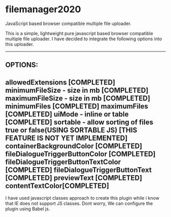 # filemanager2020
JavaScript based browser compatible multiple file uploader.

This is a simple, lightweight pure javascript based browser compatible multiple file uploader.
I have decided to integrate the following options into this uploader.

---------------------------------
OPTIONS:
---------------------------------
allowedExtensions [COMPLETED]
minimumFileSize - size in mb [COMPLETED]
maximumFileSize - size in mb [COMPLETED]
minimumFiles [COMPLETED]
maximumFiles [COMPLETED]
uiMode - inline or table [COMPLETED]
sortable - allow sorting of files true or false(USING SORTABLE JS) [THIS FEATURE IS NOT YET IMPLEMENTED]
containerBackgroundColor [COMPLETED]
fileDialogueTriggerButtonColor [COMPLETED]
fileDialogueTriggerButtonTextColor [COMPLETED]
fileDialogueTriggerButtonText [COMPLETED]
previewText [COMPLETED]
contentTextColor[COMPLETED]
---------------------------------

I have used javascript classes approach to create this plugin while i know that IE does not support JS classes. 
Dont worry, We can configure the plugin using Babel js.

